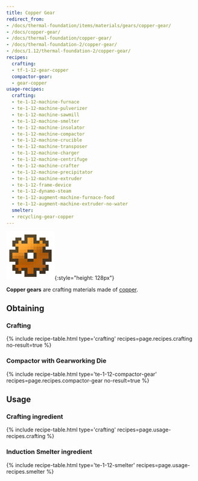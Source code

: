 ```yaml
---
title: Copper Gear
redirect_from:
- /docs/thermal-foundation/items/materials/gears/copper-gear/
- /docs/copper-gear/
- /docs/thermal-foundation/copper-gear/
- /docs/thermal-foundation-2/copper-gear/
- /docs/1.12/thermal-foundation-2/copper-gear/
recipes:
  crafting:
  - tf-1-12-gear-copper
  compactor-gear:
  - gear-copper
usage-recipes:
  crafting:
  - te-1-12-machine-furnace
  - te-1-12-machine-pulverizer
  - te-1-12-machine-sawmill
  - te-1-12-machine-smelter
  - te-1-12-machine-insolator
  - te-1-12-machine-compactor
  - te-1-12-machine-crucible
  - te-1-12-machine-transposer
  - te-1-12-machine-charger
  - te-1-12-machine-centrifuge
  - te-1-12-machine-crafter
  - te-1-12-machine-precipitator
  - te-1-12-machine-extruder
  - te-1-12-frame-device
  - te-1-12-dynamo-steam
  - te-1-12-augment-machine-furnace-food
  - te-1-12-augment-machine-extruder-no-water
  smelter:
  - recycling-gear-copper
---
```


![Copper gear](/assets/images/thermal-foundation-2/gear-copper.png){:style="height: 128px"}


**Copper gears** are crafting materials made of [copper](/docs/1.12/thermal-foundation/copper-ingot/).


Obtaining
---------

### Crafting
{% include recipe-table.html type='crafting' recipes=page.recipes.crafting no-result=true %}

### Compactor with Gearworking Die
{% include recipe-table.html type='te-1-12-compactor-gear' recipes=page.recipes.compactor-gear no-result=true %}


Usage
-----

### Crafting ingredient
{% include recipe-table.html type='crafting' recipes=page.usage-recipes.crafting %}

### Induction Smelter ingredient
{% include recipe-table.html type='te-1-12-smelter' recipes=page.usage-recipes.smelter %}
